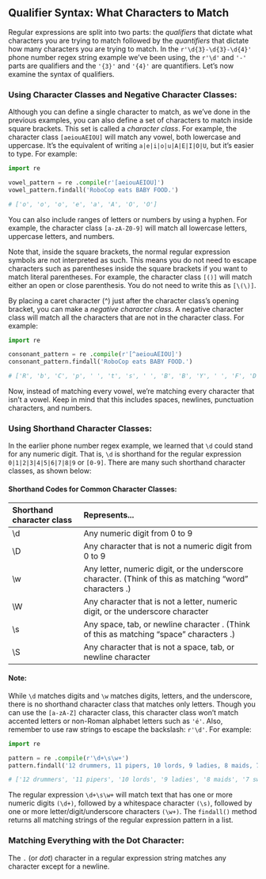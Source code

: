 ## Qualifier Syntax: What Characters to Match
Regular expressions are split into two parts: the *qualifiers* that dictate what characters you are trying to match followed by the *quantifiers* that dictate how many characters you are trying to match. In the `r'\d{3}-\d{3}-\d{4}'` phone number regex string example we’ve been using, the `r'\d'` and `'-'` parts are qualifiers and the `'{3}'` and `'{4}'` are quantifiers. Let’s now examine the syntax of qualifiers.

### Using Character Classes and Negative Character Classes:
Although you can define a single character to match, as we’ve done in the previous examples, you can also define a set of characters to match inside square brackets. This set is called a *character class*. For example, the character class `[aeiouAEIOU]` will match any vowel, both lowercase and uppercase. It’s the equivalent of writing `a|e|i|o|u|A|E|I|O|U`, but it’s easier to type. For example:
```python
import re

vowel_pattern = re .compile(r'[aeiouAEIOU]')
vowel_pattern.findall('RoboCop eats BABY FOOD.')

# ['o', 'o', 'o', 'e', 'a', 'A', 'O', 'O']
```
You can also include ranges of letters or numbers by using a hyphen. For example, the character class `[a-zA-Z0-9]` will match all lowercase letters, uppercase letters, and numbers.  

Note that, inside the square brackets, the normal regular expression symbols are not interpreted as such. This means you do not need to escape characters such as parentheses inside the square brackets if you want to match literal parentheses. For example, the character class `[()]` will match either an open or close parenthesis. You do not need to write this as `[\(\)]`.  

By placing a caret character (^) just after the character class’s opening bracket, you can make a *negative character class*. A negative character class will match all the characters that are not in the character class. For example:
```python
import re

consonant_pattern = re .compile(r'[^aeiouAEIOU]')
consonant_pattern.findall('RoboCop eats BABY FOOD.')

# ['R', 'b', 'C', 'p', ' ', 't', 's', ' ', 'B', 'B', 'Y', ' ', 'F', 'D', '.']
```
Now, instead of matching every vowel, we’re matching every character that isn’t a vowel. Keep in mind that this includes spaces, newlines, punctuation characters, and numbers.

### Using Shorthand Character Classes:
In the earlier phone number regex example, we learned that `\d` could stand for any numeric digit. That is, `\d` is shorthand for the regular  expression `0|1|2|3|4|5|6|7|8|9` or `[0-9]`. There are many such shorthand character classes, as shown below:
#### Shorthand Codes for Common Character Classes:
| Shorthand character class | Represents... |
|:--------------------------|:--------------|
| \d | Any numeric digit from 0 to 9 |
| \D | Any character that is not a numeric digit from 0 to 9 |
| \w | Any letter, numeric digit, or the underscore character. (Think of this as matching “word” characters .) |
| \W | Any character that is not a letter, numeric digit, or the underscore character |
| \s | Any space, tab, or newline character . (Think of this as matching “space” characters .) |
| \S | Any character that is not a space, tab, or newline character |

#### Note:
While `\d` matches digits and `\w` matches digits, letters, and the underscore, there is no shorthand character class that matches only letters. Though you can use the `[a-zA-Z]` character class, this character class won’t match accented letters or non-Roman alphabet letters such as `'é'`. Also, remember to use raw strings to escape the backslash: `r'\d'`. For example:
```python
import re

pattern = re .compile(r'\d+\s\w+')
pattern.findall('12 drummers, 11 pipers, 10 lords, 9 ladies, 8 maids, 7 swans, 6 geese, 5 rings, 4 birds, 3 hens, 2 doves, 1 partridge')

# ['12 drummers', '11 pipers', '10 lords', '9 ladies', '8 maids', '7 swans', ' 6 geese', '5 rings', '4 birds', '3 hens', '2 doves', '1 partridge']
```
The regular expression `\d+\s\w+` will match text that has one or more numeric digits `(\d+)`, followed by a whitespace character `(\s)`, followed by one or more letter/digit/underscore characters `(\w+)`. The `findall()` method returns all matching strings of the regular expression pattern in a list.

### Matching Everything with the Dot Character:
The `.` (or *dot*) character in a regular expression string matches any character except for a newline.
